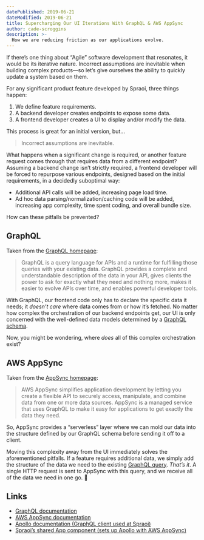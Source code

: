 ```yaml
---
datePublished: 2019-06-21
dateModified: 2019-06-21
title: Supercharging Our UI Iterations With GraphQL & AWS AppSync
author: cade-scroggins
description: >-
  How we are reducing friction as our applications evolve.
---
```


If there’s one thing about “Agile” software development that resonates, it would
be its iterative nature. Incorrect assumptions are inevitable when building
complex products—so let’s give ourselves the ability to quickly update a system
based on them.

For any significant product feature developed by Spraoi, three things happen:

1. We define feature requirements.
2. A backend developer creates endpoints to expose some data.
3. A frontend developer creates a UI to display and/or modify the data.

This process is great for an initial version, but...

> Incorrect assumptions are inevitable.

What happens when a significant change is required, or another feature request
comes through that requires data from a different endpoint? Assuming a backend
change isn’t strictly required, a frontend developer will be forced to repurpose
various endpoints, designed based on the initial requirements, in a decidedly
suboptimal way:

- Additional API calls will be added, increasing page load time.
- Ad hoc data parsing/normalization/caching code will be added, increasing app
  complexity, time spent coding, and overall bundle size.

How can these pitfalls be prevented?

## GraphQL

Taken from the [GraphQL homepage](https://graphql.org):

> GraphQL is a query language for APIs and a runtime for fulfilling those
> queries with your existing data. GraphQL provides a complete and
> understandable description of the data in your API, gives clients the power to
> ask for exactly what they need and nothing more, makes it easier to evolve
> APIs over time, and enables powerful developer tools.

With GraphQL, our frontend code only has to declare the specific data it needs;
it *doesn’t care* where data comes from or how it’s fetched. No matter how
complex the orchestration of our backend endpoints get, our UI is only concerned
with the well-defined data models determined by a
[GraphQL schema](https://graphql.org/learn/schema/).

Now, you might be wondering, where _does_ all of this complex orchestration
exist?

## AWS AppSync

Taken from the [AppSync homepage](https://aws.amazon.com/appsync/):

> AWS AppSync simplifies application development by letting you create a
> flexible API to securely access, manipulate, and combine data from one or more
> data sources. AppSync is a managed service that uses GraphQL to make it easy
> for applications to get exactly the data they need.

So, AppSync provides a “serverless” layer where we can mold our data into the
structure defined by our GraphQL schema before sending it off to a client.

Moving this complexity away from the UI immediately solves the aforementioned
pitfalls. If a feature requires additional data, we simply add the structure of
the data we need to the existing
[GraphQL query](https://graphql.org/learn/queries/). _That’s it_. A single HTTP
request is sent to AppSync with this query, and we receive all of the data we
need in one go. 🎉

## Links

- [GraphQL documentation](https://graphql.org)
- [AWS AppSync documentation](https://aws.amazon.com/appsync/resources/)
- [Apollo documentation (GraphQL client used at Spraoi)](https://www.apollographql.com/docs/)
- [Spraoi’s shared App component (sets up Apollo with AWS AppSync)](https://github.com/spraoi/common-ui/blob/master/packages/base/components/App/index.js)
